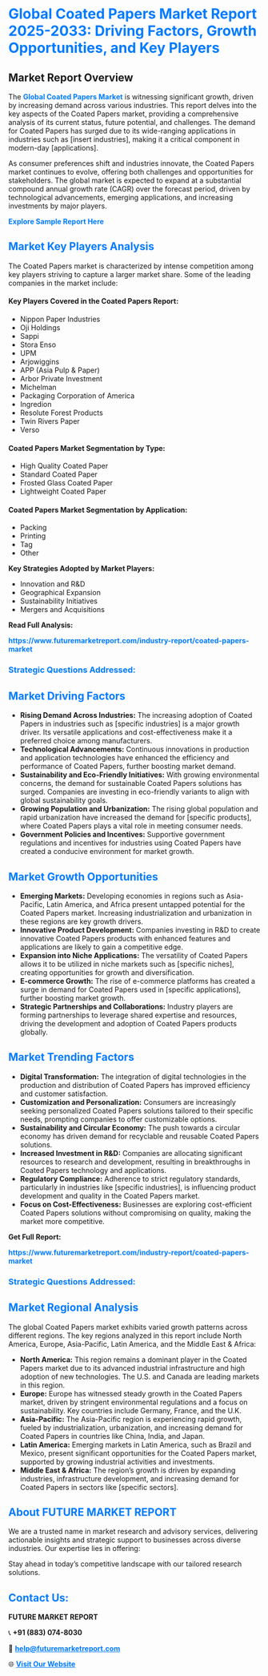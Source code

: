 <h1 style="color: #007BFF;">Global Coated Papers Market Report 2025-2033: Driving Factors, Growth Opportunities, and Key Players</h1>

<section id="overview">
<h2>Market Report Overview</h2>
<p>The <a href="https://www.futuremarketreport.com/industry-report/coated-papers-market" style="color: #007BFF; text-decoration: none;"><strong>Global Coated Papers Market</strong></a> is witnessing significant growth, driven by increasing demand across various industries. This report delves into the key aspects of the Coated Papers market, providing a comprehensive analysis of its current status, future potential, and challenges. The demand for Coated Papers has surged due to its wide-ranging applications in industries such as [insert industries], making it a critical component in modern-day [applications].</p>
<p>As consumer preferences shift and industries innovate, the Coated Papers market continues to evolve, offering both challenges and opportunities for stakeholders. The global market is expected to expand at a substantial compound annual growth rate (CAGR) over the forecast period, driven by technological advancements, emerging applications, and increasing investments by major players.</p>
</section>

<section id="overview">
<p><a href="https://www.futuremarketreport.com/request-sample/reportId=89906" style="color: #007BFF; text-decoration: none;"><strong>Explore Sample Report Here</strong></a></p>
</section>

<section id="key-players">
<h2 style="color: #007BFF;">Market Key Players Analysis</h2>
<p>The Coated Papers market is characterized by intense competition among key players striving to capture a larger market share. Some of the leading companies in the market include:</p>
<h4>Key Players Covered in the Coated Papers Report:</h4>
<ul><li>Nippon Paper Industries</li><li>Oji Holdings</li><li>Sappi</li><li>Stora Enso</li><li>UPM</li><li>Arjowiggins</li><li>APP (Asia Pulp &amp; Paper)</li><li>Arbor Private Investment</li><li>Michelman</li><li>Packaging Corporation of America</li><li>Ingredion</li><li>Resolute Forest Products</li><li>Twin Rivers Paper</li><li>Verso</li></ul>
<h4>Coated Papers Market Segmentation by Type:</h4>
<ul><li>High Quality Coated Paper</li><li>Standard Coated Paper</li><li>Frosted Glass Coated Paper</li><li>Lightweight Coated Paper</li></ul>

<h4>Coated Papers Market Segmentation by Application:</h4>
<ul><li>Packing</li><li>Printing</li><li>Tag</li><li>Other</li></ul>
<p><strong>Key Strategies Adopted by Market Players:</strong></p>
<ul>
<li>Innovation and R&D</li>
<li>Geographical Expansion</li>
<li>Sustainability Initiatives</li>
<li>Mergers and Acquisitions</li>
</ul>
</section>

<section>
<p><strong>Read Full Analysis: </strong></p><a href="https://www.futuremarketreport.com/industry-report/coated-papers-market" style="color: #007BFF; text-decoration: none;"><strong>https://www.futuremarketreport.com/industry-report/coated-papers-market</strong></a>
<h3 style="color: #007BFF;">Strategic Questions Addressed:</h3>
</section>

<section id="driving-factors">
<h2 style="color: #007BFF;">Market Driving Factors</h2>
<ul>
<li><strong>Rising Demand Across Industries:</strong> The increasing adoption of Coated Papers in industries such as [specific industries] is a major growth driver. Its versatile applications and cost-effectiveness make it a preferred choice among manufacturers.</li>
<li><strong>Technological Advancements:</strong> Continuous innovations in production and application technologies have enhanced the efficiency and performance of Coated Papers, further boosting market demand.</li>
<li><strong>Sustainability and Eco-Friendly Initiatives:</strong> With growing environmental concerns, the demand for sustainable Coated Papers solutions has surged. Companies are investing in eco-friendly variants to align with global sustainability goals.</li>
<li><strong>Growing Population and Urbanization:</strong> The rising global population and rapid urbanization have increased the demand for [specific products], where Coated Papers plays a vital role in meeting consumer needs.</li>
<li><strong>Government Policies and Incentives:</strong> Supportive government regulations and incentives for industries using Coated Papers have created a conducive environment for market growth.</li>
</ul>
</section>

<section id="growth-opportunities">
<h2 style="color: #007BFF;">Market Growth Opportunities</h2>
<ul>
<li><strong>Emerging Markets:</strong> Developing economies in regions such as Asia-Pacific, Latin America, and Africa present untapped potential for the Coated Papers market. Increasing industrialization and urbanization in these regions are key growth drivers.</li>
<li><strong>Innovative Product Development:</strong> Companies investing in R&D to create innovative Coated Papers products with enhanced features and applications are likely to gain a competitive edge.</li>
<li><strong>Expansion into Niche Applications:</strong> The versatility of Coated Papers allows it to be utilized in niche markets such as [specific niches], creating opportunities for growth and diversification.</li>
<li><strong>E-commerce Growth:</strong> The rise of e-commerce platforms has created a surge in demand for Coated Papers used in [specific applications], further boosting market growth.</li>
<li><strong>Strategic Partnerships and Collaborations:</strong> Industry players are forming partnerships to leverage shared expertise and resources, driving the development and adoption of Coated Papers products globally.</li>
</ul>
</section>

<section id="trending-factors">
<h2 style="color: #007BFF;">Market Trending Factors</h2>
<ul>
<li><strong>Digital Transformation:</strong> The integration of digital technologies in the production and distribution of Coated Papers has improved efficiency and customer satisfaction.</li>
<li><strong>Customization and Personalization:</strong> Consumers are increasingly seeking personalized Coated Papers solutions tailored to their specific needs, prompting companies to offer customizable options.</li>
<li><strong>Sustainability and Circular Economy:</strong> The push towards a circular economy has driven demand for recyclable and reusable Coated Papers solutions.</li>
<li><strong>Increased Investment in R&D:</strong> Companies are allocating significant resources to research and development, resulting in breakthroughs in Coated Papers technology and applications.</li>
<li><strong>Regulatory Compliance:</strong> Adherence to strict regulatory standards, particularly in industries like [specific industries], is influencing product development and quality in the Coated Papers market.</li>
<li><strong>Focus on Cost-Effectiveness:</strong> Businesses are exploring cost-efficient Coated Papers solutions without compromising on quality, making the market more competitive.</li>
</ul>
</section>

<section>
<p><strong>Get Full Report: </strong></p><a href="https://www.futuremarketreport.com/industry-report/coated-papers-market" style="color: #007BFF; text-decoration: none;"><strong>https://www.futuremarketreport.com/industry-report/coated-papers-market</strong></a>
<h3 style="color: #007BFF;">Strategic Questions Addressed:</h3>
</section>


<section id="regional-analysis">
<h2 style="color: #007BFF;">Market Regional Analysis</h2>
<p>The global Coated Papers market exhibits varied growth patterns across different regions. The key regions analyzed in this report include North America, Europe, Asia-Pacific, Latin America, and the Middle East & Africa:</p>
<ul>
<li><strong>North America:</strong> This region remains a dominant player in the Coated Papers market due to its advanced industrial infrastructure and high adoption of new technologies. The U.S. and Canada are leading markets in this region.</li>
<li><strong>Europe:</strong> Europe has witnessed steady growth in the Coated Papers market, driven by stringent environmental regulations and a focus on sustainability. Key countries include Germany, France, and the U.K.</li>
<li><strong>Asia-Pacific:</strong> The Asia-Pacific region is experiencing rapid growth, fueled by industrialization, urbanization, and increasing demand for Coated Papers in countries like China, India, and Japan.</li>
<li><strong>Latin America:</strong> Emerging markets in Latin America, such as Brazil and Mexico, present significant opportunities for the Coated Papers market, supported by growing industrial activities and investments.</li>
<li><strong>Middle East & Africa:</strong> The region’s growth is driven by expanding industries, infrastructure development, and increasing demand for Coated Papers in sectors like [specific sectors].</li>
</ul>
</section>

<footer>
<h2 style="color: #007BFF;">About FUTURE MARKET REPORT</h2>
<p>We are a trusted name in market research and advisory services, delivering actionable insights and strategic support to businesses across diverse industries. Our expertise lies in offering:</p>

<p>Stay ahead in today’s competitive landscape with our tailored research solutions.</p>

<h2 style="color: #007BFF;">Contact Us:</h2>
<p><strong>FUTURE MARKET REPORT</strong></p>
<p>📞 <strong>+91 (883) 074-8030</strong></p>
<p>📧 <strong><a href="mailto:help@futuremarketreport.com" style="color: #007BFF;">help@futuremarketreport.com</a></strong></p>
<p>🌐 <strong><a href="https://www.futuremarketreport.com/" style="color: #007BFF;">Visit Our Website</a></strong></p>
</footer>
